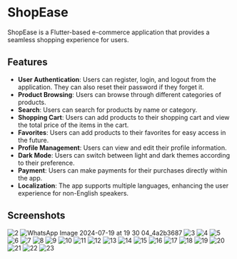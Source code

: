 # ShopEase

ShopEase is a Flutter-based e-commerce application that provides a seamless shopping experience for users.

## Features

- **User Authentication**: Users can register, login, and logout from the application. They can also reset their password if they forget it.
- **Product Browsing**: Users can browse through different categories of products.
- **Search**: Users can search for products by name or category.
- **Shopping Cart**: Users can add products to their shopping cart and view the total price of the items in the cart.
- **Favorites**: Users can add products to their favorites for easy access in the future.
- **Profile Management**: Users can view and edit their profile information.
- **Dark Mode**: Users can switch between light and dark themes according to their preference.
- **Payment**: Users can make payments for their purchases directly within the app.
- **Localization**: The app supports multiple languages, enhancing the user experience for non-English speakers.

## Screenshots

![2](https://github.com/MarawanAbed/Shop_Ease/assets/73714493/eb5d7686-54f6-4255-8a6d-b5aa70817b42)
![WhatsApp Image 2024-07-19 at 19 30 04_4a2b3687](https://github.com/user-attachments/assets/fd557f0a-f19c-4897-9e3d-675da959f4f7)
![3](https://github.com/MarawanAbed/Shop_Ease/assets/73714493/39406b5b-d6b4-43ff-a2b8-5b37c53db4b6)
![4](https://github.com/MarawanAbed/Shop_Ease/assets/73714493/b41fdc26-916a-4f01-b374-8d48ea42c330)
![5](https://github.com/MarawanAbed/Shop_Ease/assets/73714493/65cca9d9-0abe-4d2e-b516-6a09cc4fd972)
![6](https://github.com/MarawanAbed/Shop_Ease/assets/73714493/7ed81c75-dce9-4587-9834-77152d700d76)
![7](https://github.com/MarawanAbed/Shop_Ease/assets/73714493/d5dde52a-db3a-4d79-963d-d942f5444ec7)
![8](https://github.com/MarawanAbed/Shop_Ease/assets/73714493/2188899b-a23a-4e25-ad68-7d3b0b4b675c)
![9](https://github.com/MarawanAbed/Shop_Ease/assets/73714493/d4d09cfb-a962-4091-8fa2-de840de2585f)
![10](https://github.com/MarawanAbed/Shop_Ease/assets/73714493/840e82a0-0451-4944-8a35-46e5054dde92)
![11](https://github.com/MarawanAbed/Shop_Ease/assets/73714493/aab9bea2-9f14-482b-8de5-9b08300354e6)
![12](https://github.com/MarawanAbed/Shop_Ease/assets/73714493/4547f4c3-ce3a-4ab4-8808-8e819035b4f1)
![13](https://github.com/MarawanAbed/Shop_Ease/assets/73714493/8f59a2fe-2b03-4ac2-b5af-afcb3b19c24e)
![14](https://github.com/MarawanAbed/Shop_Ease/assets/73714493/8e74c4f9-8ef6-4c24-8869-aad642552062)
![15](https://github.com/MarawanAbed/Shop_Ease/assets/73714493/500649da-1e0e-4c72-b1ef-a9e38905385f)
![16](https://github.com/MarawanAbed/Shop_Ease/assets/73714493/2a5f6478-351e-4d4a-8d2d-4210d4cac69d)
![17](https://github.com/MarawanAbed/Shop_Ease/assets/73714493/9f00e3aa-7dd0-4c84-bb7e-352569df17e8)
![18](https://github.com/MarawanAbed/Shop_Ease/assets/73714493/c830dcec-aa4e-4c5f-b420-942856387ea6)
![19](https://github.com/MarawanAbed/Shop_Ease/assets/73714493/f8684524-8473-4a9f-be7e-30f3b89d0195)
![20](https://github.com/MarawanAbed/Shop_Ease/assets/73714493/e2269b58-90b7-4941-a773-4e516410310b)
![21](https://github.com/MarawanAbed/Shop_Ease/assets/73714493/d992f4c4-98d6-4ca5-b2ab-1f9a16c9f437)
![22](https://github.com/MarawanAbed/Shop_Ease/assets/73714493/5917b2fb-989e-4596-9f5e-6fc044026fde)
![23](https://github.com/MarawanAbed/Shop_Ease/assets/73714493/ec8809ab-2480-484c-a96f-175c7f7502f2)
